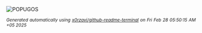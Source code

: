 <div align="justify">
<picture>
    <source media="(prefers-color-scheme: dark)" srcset="https://i.ibb.co/ksNKDzQY/output-gif.gif">
    <source media="(prefers-color-scheme: light)" srcset="https://i.ibb.co/ksNKDzQY/output-gif.gif">
    <img alt="POPUGOS" src="https://i.ibb.co/ksNKDzQY/output-gif.gif">
</picture>

<sub><i>Generated automatically using [x0rzavi/github-readme-terminal](https://github.com/x0rzavi/github-readme-terminal) on Fri Feb 28 05:50:15 AM +05 2025</i></sub>
</div>